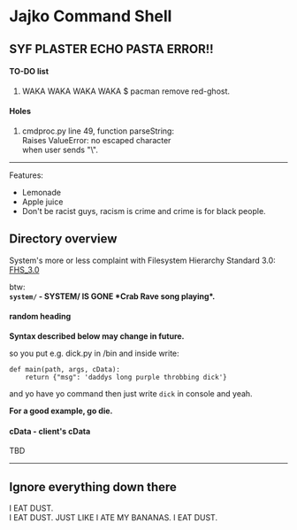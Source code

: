 Jajko Command Shell
==============================

## SYF PLASTER ECHO PASTA ERROR!!

#### TO-DO list

1. WAKA WAKA WAKA WAKA $ pacman remove red-ghost.

#### Holes

1. cmdproc.py line 49, function parseString:  
   Raises ValueError: no escaped character  
   when user sends "\\".

-----


Features:
* Lemonade
* Apple juice
* Don't be racist guys, racism is crime and crime is for black people.


## Directory overview

System's more or less complaint with Filesystem Hierarchy Standard 3.0:  
[FHS_3.0](http://refspecs.linuxfoundation.org/FHS_3.0/index.html)  
  
btw:  
**`system/` - SYSTEM/ IS GONE \*Crab Rave song playing\*.**  
  



#### random heading
**Syntax described below may change in future.**

so you put e.g. dick.py in /bin and inside write:
```
def main(path, args, cData):
    return {"msg": 'daddys long purple throbbing dick'}
```
and yo have yo command then just write `dick` in console and yeah.


**For a good example, go die.**

#### cData - client's cData
TBD






----------


## Ignore everything down there

I EAT DUST.  
I EAT DUST.
JUST LIKE I ATE MY BANANAS.
I EAT DUST.
